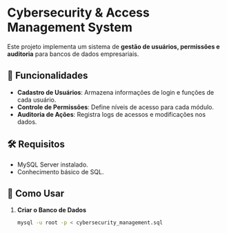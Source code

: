 # Cybersecurity & Access Management System

Este projeto implementa um sistema de **gestão de usuários, permissões e auditoria** para bancos de dados empresariais.

## 📌 Funcionalidades
- **Cadastro de Usuários**: Armazena informações de login e funções de cada usuário.
- **Controle de Permissões**: Define níveis de acesso para cada módulo.
- **Auditoria de Ações**: Registra logs de acessos e modificações nos dados.

## 🛠 Requisitos
- MySQL Server instalado.
- Conhecimento básico de SQL.

## 🚀 Como Usar
1. **Criar o Banco de Dados**  
   ```bash
   mysql -u root -p < cybersecurity_management.sql
